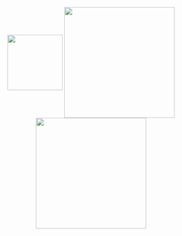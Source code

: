 <div align="center">
	<img src="https://uromastyx.xyz/luanext/logo.svg" style="margin: 0;" width="128" align="center" valign="middle">
	<a href="/#gh-dark-mode-only">
		<img src="https://uromastyx.xyz/luanext/namelight.svg" style="margin: 0;" width="256" align="center" valign="middle">
	</a>
	<a href="/#gh-light-mode-only">
		<img src="https://uromastyx.xyz/luanext/namedark.svg" style="margin: 0;" width="256" align="center" valign="middle">
	</a>
</div>